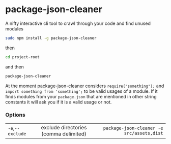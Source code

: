 # package-json-cleaner
A nifty interactive cli tool to crawl through your code and find unused modules
```bash
sudo npm install -g package-json-cleaner
```
then
```bash
cd project-root
```
and then
```bash
package-json-cleaner
```

At the moment package-json-cleaner considers `require("something");` and `import something from 'something';` to be valid usages of a module. If it finds modules from your `package.json` that are mentioned in other string constants it will ask you if it is a valid usage or not.

### Options
||||
| ------------- |:-------------:| -----:|
|`-e`,`--exclude`|exclude directories (comma delimited)|`package-json-cleaner -e src/assets,dist`|
